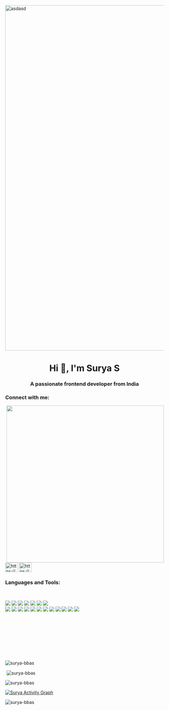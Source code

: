 <img style="width: 1100px;" src="https://img.freepik.com/premium-vector/front-end-developer-typographic-header_277904-11487.jpg?w=2000" alt="asdasd">
<h1 align="center">Hi 👋, I'm Surya S</h1>
<h3 align="center">A passionate frontend developer from India</h3>




<h3 align="left">Connect with me:</h3>
<p align="left">
    <img align="right" style="width: 500px;" src="https://user-images.githubusercontent.com/99864714/183197382-a708f765-22ad-4935-8913-9f4710041aaa.png" alt=""><a href="https://linkedin.com/in/surya-s-4b4098227/" target="blank"><img align="center" src="https://raw.githubusercontent.com/rahuldkjain/github-profile-readme-generator/master/src/images/icons/Social/linked-in-alt.svg" alt="https://www.linkedin.com/in/surya-s-4b4098227/" height="30" width="40" /></a>
<a href="https://instagram.com/surya_22119/" target="blank"><img align="center" src="https://raw.githubusercontent.com/rahuldkjain/github-profile-readme-generator/master/src/images/icons/Social/instagram.svg" alt="https://www.instagram.com/surya_22119/" height="30" width="40" /></a>
</p>


<h3 align="left">Languages and Tools:</h3>

<br>


<img src="https://img.shields.io/badge/HTML5-E34F26?style=for-the-badge&logo=html5&logoColor=white">    <img src="https://img.shields.io/badge/CSS3-1572B6?style=for-the-badge&logo=css3&logoColor=white">
<img src="https://img.shields.io/badge/JavaScript-323330?style=for-the-badge&logo=javascript&logoColor=F7DF1E">
<img src="https://img.shields.io/badge/Bootstrap-563D7C?style=for-the-badge&logo=bootstrap&logoColor=white">
<img src="https://img.shields.io/badge/Tailwind_CSS-38B2AC?style=for-the-badge&logo=tailwind-css&logoColor=white"> <img src="https://img.shields.io/badge/Node.js-339933?style=for-the-badge&logo=nodedotjs&logoColor=white">
<img src="https://img.shields.io/badge/npm-CB3837?style=for-the-badge&logo=npm&logoColor=white">	
<img src="https://img.shields.io/badge/Express.js-000000?style=for-the-badge&logo=express&logoColor=white">
<img src="https://img.shields.io/badge/Heroku-430098?style=for-the-badge&logo=heroku&logoColor=white">
<img src="https://img.shields.io/badge/GIT-E44C30?style=for-the-badge&logo=git&logoColor=white">
<img src="https://img.shields.io/badge/GitHub-100000?style=for-the-badge&logo=github&logoColor=white">
<img src="https://img.shields.io/badge/Hyper-000000?style=for-the-badge&logo=hyper&logoColor=white">
<img src="https://img.shields.io/badge/Postman-FF6C37?style=for-the-badge&logo=Postman&logoColor=white">
<img src="	https://img.shields.io/badge/Python-FFD43B?style=for-the-badge&logo=python&logoColor=blue">
<img src="https://img.shields.io/badge/jQuery-0769AD?style=for-the-badge&amp;logo=jquery&amp;logoColor=white ">     <img src="https://img.shields.io/badge/Notion-000000?style=for-the-badge&logo=notion&logoColor=white">
<img src="https://img.shields.io/badge/VSCode-0078D4?style=for-the-badge&logo=visual%20studio%20code&logoColor=white">
<img src="https://img.shields.io/badge/MongoDB-4EA94B?style=for-the-badge&logo=mongodb&logoColor=white">
<img src="https://img.shields.io/badge/React-20232A?style=for-the-badge&logo=react&logoColor=61DAFB">



	
    
 

<br>
<br>
<br>
<br/>
<p align="center" style="margin-top:70px;">

<p><img align="center" src="https://github-readme-stats.vercel.app/api/top-langs?username=surya-bbas&show_icons=true&locale=en&layout=compact&theme=radical&hide_border=true" alt="surya-bbas" /></p>
<p>&nbsp;<img align="center" src="https://github-readme-stats.vercel.app/api?username=surya-bbas&show_icons=true&locale=en&theme=tokyonight&hide_border=true" alt="surya-bbas" /></p><p><img align="center" src="https://github-readme-streak-stats.herokuapp.com/?user=surya-bbas&theme=tokyonight&hide_border=true" alt="surya-bbas" /></p> 

</p>
<a href="https://github.com/Surya-bbas"><img alt="Surya Activity Graph" src="https://activity-graph.herokuapp.com/graph?username=Surya-bbas&bg_color=0D1117&color=628FDA&line=628FDA&point=FFFFFF&hide_border=true&theme=tokyonight" /></a>

<p align="left"> <img src="https://komarev.com/ghpvc/?username=surya-bbas&label=Profile%20views&color=1A1B27&style=flat" alt="surya-bbas" /> </p>





